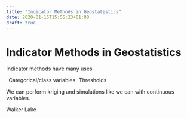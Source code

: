 ```yaml
---
title: "Indicator Methods in Geostatistics"
date: 2020-01-15T15:55:23+01:00
draft: true
---
```


# Indicator Methods in Geostatistics 

Indicator methods have many uses

-Categorical/class variables
-Thresholds 

We can perform kriging and simulations like we can with continuous variables. 


Walker Lake

